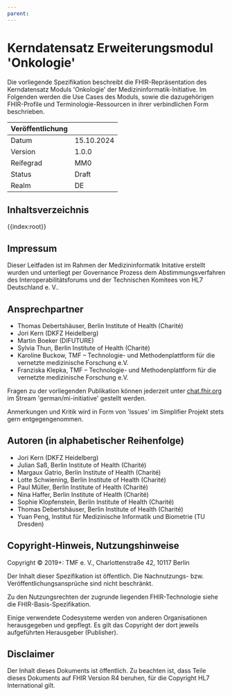 ```yaml
---
parent: 
---
```

# Kerndatensatz Erweiterungsmodul 'Onkologie'

Die vorliegende Spezifikation beschreibt die FHIR-Repräsentation des Kerndatensatz Moduls 'Onkologie' der Medizininformatik-Initiative.
Im Folgenden werden die Use Cases des Moduls, sowie die dazugehörigen FHIR-Profile und Terminologie-Ressourcen in ihrer verbindlichen Form beschrieben.

| Veröffentlichung   |   |
|---------|---|
| Datum   | 15.10.2024 |
| Version | 1.0.0        |
| Reifegrad | MM0 |
| Status  | Draft       |
| Realm   | DE          | 

## Inhaltsverzeichnis

{{index:root}}
## Impressum
Dieser Leitfaden ist im Rahmen der Medizininformatik Initative erstellt wurden und unterliegt per Governance Prozess dem Abstimmungsverfahren des Interoperabilitätsforums und der Technischen Komitees von HL7 Deutschland e. V..

## Ansprechpartner
* Thomas Debertshäuser, Berlin Institute of Health (Charité) 
* Jori Kern (DKFZ Heidelberg)
* Martin Boeker (DIFUTURE) 
* Sylvia Thun, Berlin Institute of Health (Charité) 
* Karoline Buckow, TMF – Technologie- und Methodenplattform für die vernetzte medizinische Forschung e.V.
* Franziska Klepka, TMF – Technologie- und Methodenplattform für die vernetzte medizinische Forschung e.V.

Fragen zu der vorliegenden Publikation können jederzeit unter [chat.fhir.org](https://chat.fhir.org) im Stream 'german/mi-initiative' gestellt werden.

Anmerkungen und Kritik wird in Form von 'Issues' im Simplifier Projekt stets gern entgegengenommen.

## Autoren (in alphabetischer Reihenfolge)
* Jori Kern (DKFZ Heidelberg)
* Julian Saß, Berlin Institute of Health (Charité) 
* Margaux Gatrio, Berlin Institute of Health (Charité) 
* Lotte Schwiening, Berlin Institute of Health (Charité)
* Paul Müller, Berlin Institute of Health (Charité)
* Nina Haffer, Berlin Institute of Health (Charité)
* Sophie Klopfenstein, Berlin Institute of Health (Charité)
* Thomas Debertshäuser, Berlin Institute of Health (Charité) 
* Yuan Peng, Institut für Medizinische Informatik und Biometrie (TU Dresden)

## Copyright-Hinweis, Nutzungshinweise
Copyright © 2019+: TMF e. V., Charlottenstraße 42, 10117 Berlin

Der Inhalt dieser Spezifikation ist öffentlich. Die Nachnutzungs- bzw. Veröffentlichungsansprüche sind nicht beschränkt.

Zu den Nutzungsrechten der zugrunde liegenden FHIR-Technologie siehe die FHIR-Basis-Spezifikation.

Einige verwendete Codesysteme werden von anderen Organisationen herausgegeben und gepflegt. Es gilt das Copyright der dort jeweils aufgeführten Herausgeber (Publisher).

## Disclaimer
Der Inhalt dieses Dokuments ist öffentlich. Zu beachten ist, dass Teile dieses Dokuments auf FHIR Version R4 beruhen, für die Copyright HL7 International gilt.
